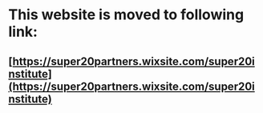 

# This website is moved to following link:

## [https://super20partners.wixsite.com/super20institute](https://super20partners.wixsite.com/super20institute)
